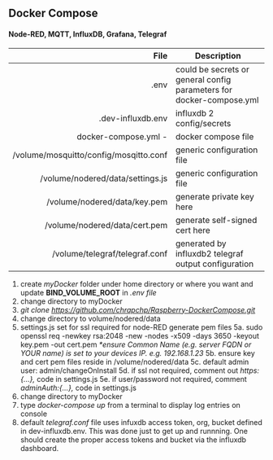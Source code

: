 ##  Docker Compose 
#### Node-RED, MQTT, InfluxDB, Grafana, Telegraf

|File|Description|
-:|-
.env|could  be secrets or general config parameters for docker-compose.yml
.dev-influxdb.env | influxdb 2 config/secrets
docker-compose.yml -|docker compose file
/volume/mosquitto/config/mosqitto.conf  | generic configuration file
/volume/nodered/data/settings.js  | generic configuration file
/volume/nodered/data/key.pem | generate private key here
/volume/nodered/data/cert.pem | generate self-signed cert here
/volume/telegraf/telegraf.conf | generated by influxdb2 telegraf output configuration




1. create *myDocker* folder under home directory or where you want and update **BIND_VOLUME_ROOT** in *.env file*
2. change directory to myDocker
3. *git clone https://github.com/chrapchp/Raspberry-DockerCompose.git*
4. change directory to volume/nodered/data
5. settings.js set for ssl required for node-RED generate pem files
5a. sudo openssl req -newkey rsa:2048 -new -nodes -x509 -days 3650 -keyout key.pem -out cert.pem _*ensure Common Name (e.g. server FQDN or YOUR name) is set to your devices IP. e.g. 192.168.1.23_
5b. ensure key and cert pem files reside in /volume/nodered/data
5c. default admin user: admin/changeOnInstall 
5d. if ssl not required, comment out *https: {...},* code in settings.js
5e. if user/password not required, comment *adminAuth:{...},* code in settings.js
6. change directory to myDocker
7. type *docker-compose up* from a terminal to display log entries on console
8. default *telegraf.conf* file uses infuxdb access token, org, bucket defined in dev-influxdb.env. This was done just to get up and runnning. One should create the proper access tokens and bucket via the influxdb dashboard. 



